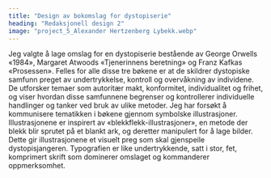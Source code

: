 ```yaml
---
title: "Design av bokomslag for dystopiserie"
heading: "Redaksjonell design 2"
image: "project_5_Alexander Hertzenberg Lybekk.webp"
---
```


Jeg valgte å lage omslag for en dystopiserie bestående av George Orwells «1984», Margaret Atwoods «Tjenerinnens beretning» og Franz Kafkas «Prosessen». Felles for alle disse tre bøkene er at de skildrer dystopiske samfunn preget av undertrykkelse, kontroll og overvåkning av individene. De utforsker temaer som autoritær makt, konformitet, individualitet og frihet, og viser hvordan disse samfunnene begrenser og kontrollerer individuelle handlinger og tanker ved bruk av ulike metoder.
Jeg har forsøkt å kommunisere tematikken i bøkene gjennom symbolske illustrasjoner. Illustrasjonene er inspirert av «blekkflekk-illustrasjoner», en metode der blekk blir sprutet på et blankt ark, og deretter manipulert for å lage bilder. Dette gir illustrasjonene et visuelt preg som skal gjenspeile dystopisjangeren. Typografien er like undertrykkende, satt i stor, fet, komprimert skrift som dominerer omslaget og kommanderer oppmerksomhet.
